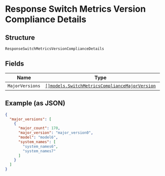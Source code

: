 
# Response Switch Metrics Version Compliance Details

## Structure

`ResponseSwitchMetricsVersionComplianceDetails`

## Fields

| Name | Type | Tags | Description |
|  --- | --- | --- | --- |
| `MajorVersions` | [`[]models.SwitchMetricsComplianceMajorVersion`](../../doc/models/switch-metrics-compliance-major-version.md) | Optional | - |

## Example (as JSON)

```json
{
  "major_versions": [
    {
      "major_count": 170,
      "major_version": "major_version0",
      "model": "model6",
      "system_names": [
        "system_names6",
        "system_names7"
      ]
    }
  ]
}
```

